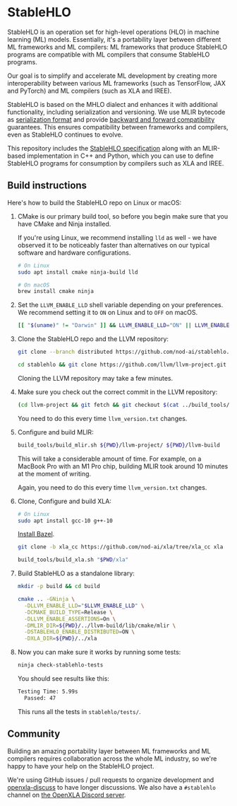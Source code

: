 # StableHLO

StableHLO is an operation set for high-level operations (HLO) in machine
learning (ML) models. Essentially, it's a portability layer between different
ML frameworks and ML compilers: ML frameworks that produce StableHLO programs
are compatible with ML compilers that consume StableHLO programs.

Our goal is to simplify and accelerate ML development by creating more
interoperability between various ML frameworks (such as TensorFlow, JAX and
PyTorch) and ML compilers (such as XLA and IREE).

StableHLO is based on the MHLO dialect and enhances it with additional
functionality, including serialization and versioning. We use MLIR bytecode
as [serialization format](docs/bytecode.md) and provide [backward and forward
compatibility](docs/compatibility.md) guarantees. This ensures compatibility
between frameworks and compilers, even as StableHLO continues to evolve.

This repository includes the [StableHLO specification](docs/spec.md)
along with an MLIR-based implementation in C++ and Python, which you can use to
define StableHLO programs for consumption by compilers such as XLA and IREE.

## Build instructions

Here's how to build the StableHLO repo on Linux or macOS:

1. CMake is our primary build tool, so before you begin make sure that
   you have CMake and Ninja installed.

   If you're using Linux, we recommend installing `lld` as well - we have
   observed it to be noticeably faster than alternatives on our typical software
   and hardware configurations.

   ```sh
   # On Linux
   sudo apt install cmake ninja-build lld

   # On macOS
   brew install cmake ninja
   ```

2. Set the `LLVM_ENABLE_LLD` shell variable depending on your preferences. We
   recommend setting it to `ON` on Linux and to `OFF` on macOS.

   ```sh
   [[ "$(uname)" != "Darwin" ]] && LLVM_ENABLE_LLD="ON" || LLVM_ENABLE_LLD="OFF"
   ```

3. Clone the StableHLO repo and the LLVM repository:

   ```sh
   git clone --branch distributed https://github.com/nod-ai/stablehlo.git
   ```

   ```sh
   cd stablehlo && git clone https://github.com/llvm/llvm-project.git
   ```

   Cloning the LLVM repository may take a few minutes.

4. Make sure you check out the correct commit in the LLVM repository:

   ```sh
   (cd llvm-project && git fetch && git checkout $(cat ../build_tools/llvm_version.txt))
   ```

   You need to do this every time `llvm_version.txt` changes.

5. Configure and build MLIR:

   ```sh
   build_tools/build_mlir.sh ${PWD}/llvm-project/ ${PWD}/llvm-build
   ```

   This will take a considerable amount of time. For example, on a MacBook Pro
   with an M1 Pro chip, building MLIR took around 10 minutes at the moment
   of writing.

   Again, you need to do this every time `llvm_version.txt` changes.

6. Clone, Configure and build XLA:
   ```sh
   # On Linux
   sudo apt install gcc-10 g++-10
   ```
   [Install Bazel](https://bazel.build/install).
   ```sh
   git clone -b xla_cc https://github.com/nod-ai/xla/tree/xla_cc xla
   ```
   ```sh
   build_tools/build_xla.sh "$PWD/xla"
   ```

7. Build StableHLO as a standalone library:

   ```sh
   mkdir -p build && cd build

   cmake .. -GNinja \
     -DLLVM_ENABLE_LLD="$LLVM_ENABLE_LLD" \
     -DCMAKE_BUILD_TYPE=Release \
     -DLLVM_ENABLE_ASSERTIONS=On \
     -DMLIR_DIR=${PWD}/../llvm-build/lib/cmake/mlir \
     -DSTABLEHLO_ENABLE_DISTRIBUTED=ON \
     -DXLA_DIR=${PWD}/../xla
   ```

8. Now you can make sure it works by running some tests:

   ```sh
   ninja check-stablehlo-tests
   ```

   You should see results like this:

   ```txt
   Testing Time: 5.99s
     Passed: 47
   ```

   This runs all the tests in `stablehlo/tests/`.

## Community

Building an amazing portability layer between ML frameworks and ML compilers
requires collaboration across the whole ML industry, so we're happy to have
your help on the StableHLO project.

We're using GitHub issues / pull requests to organize development and
[openxla-discuss](https://groups.google.com/a/openxla.org/g/openxla-discuss/)
to have longer discussions. We also have a `#stablehlo`
channel on [the OpenXLA Discord server](https://discord.gg/PeWUTaecrA).
